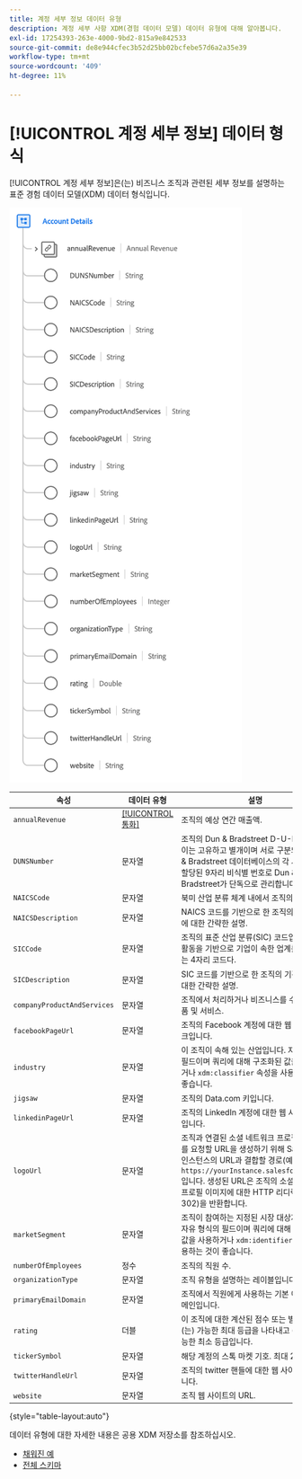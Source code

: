 ```yaml
---
title: 계정 세부 정보 데이터 유형
description: 계정 세부 사항 XDM(경험 데이터 모델) 데이터 유형에 대해 알아봅니다.
exl-id: 17254393-263e-4000-9bd2-815a9e842533
source-git-commit: de8e944cfec3b52d25bb02bcfebe57d6a2a35e39
workflow-type: tm+mt
source-wordcount: '409'
ht-degree: 11%

---
```


# [!UICONTROL 계정 세부 정보] 데이터 형식

[!UICONTROL 계정 세부 정보]은(는) 비즈니스 조직과 관련된 세부 정보를 설명하는 표준 경험 데이터 모델(XDM) 데이터 형식입니다.

![데이터 형식 구조](../images/data-types/account-details.png)

| 속성 | 데이터 유형 | 설명 |
| --- | --- | --- |
| `annualRevenue` | [[!UICONTROL 통화]](./currency.md) | 조직의 예상 연간 매출액. |
| `DUNSNumber` | 문자열 | 조직의 Dun &amp; Bradstreet D-U-N-S 번호. 이는 고유하고 별개이며 서로 구분되는 Dun &amp; Bradstreet 데이터베이스의 각 사업장에 할당된 9자리 비식별 번호로 Dun &amp; Bradstreet가 단독으로 관리합니다. |
| `NAICSCode` | 문자열 | 북미 산업 분류 체계 내에서 조직의 분류. |
| `NAICSDescription` | 문자열 | NAICS 코드를 기반으로 한 조직의 기간 업무에 대한 간략한 설명. |
| `SICCode` | 문자열 | 조직의 표준 산업 분류(SIC) 코드입니다. 기업 활동을 기반으로 기업이 속한 업계를 분류하는 4자리 코드다. |
| `SICDescription` | 문자열 | SIC 코드를 기반으로 한 조직의 기간 업무에 대한 간략한 설명. |
| `companyProductAndServices` | 문자열 | 조직에서 처리하거나 비즈니스를 수행하는 제품 및 서비스. |
| `facebookPageUrl` | 문자열 | 조직의 Facebook 계정에 대한 웹 사이트 링크입니다. |
| `industry` | 문자열 | 이 조직이 속해 있는 산업입니다. 자유 형식의 필드이며 쿼리에 대해 구조화된 값을 사용하거나 `xdm:classifier` 속성을 사용하는 것이 좋습니다. |
| `jigsaw` | 문자열 | 조직의 Data.com 키입니다. |
| `linkedinPageUrl` | 문자열 | 조직의 LinkedIn 계정에 대한 웹 사이트 링크입니다. |
| `logoUrl` | 문자열 | 조직과 연결된 소셜 네트워크 프로필 이미지를 요청할 URL을 생성하기 위해 Salesforce 인스턴스의 URL과 결합할 경로(예: `https://yourInstance.salesforce.com/`)입니다. 생성된 URL은 조직의 소셜 네트워크 프로필 이미지에 대한 HTTP 리디렉션(코드 302)을 반환합니다. |
| `marketSegment` | 문자열 | 조직이 참여하는 지정된 시장 대상자입니다. 자유 형식의 필드이며 쿼리에 대해 구조화된 값을 사용하거나 `xdm:identifier` 속성을 사용하는 것이 좋습니다. |
| `numberOfEmployees` | 정수 | 조직의 직원 수. |
| `organizationType` | 문자열 | 조직 유형을 설명하는 레이블입니다. |
| `primaryEmailDomain` | 문자열 | 조직에서 직원에게 사용하는 기본 이메일 도메인입니다. |
| `rating` | 더블 | 이 조직에 대한 계산된 점수 또는 별점. `1`은(는) 가능한 최대 등급을 나타내고 `0`은(는) 가능한 최소 등급입니다. |
| `tickerSymbol` | 문자열 | 해당 계정의 스톡 마켓 기호. 최대 20자. |
| `twitterHandleUrl` | 문자열 | 조직의 twitter 핸들에 대한 웹 사이트 링크입니다. |
| `website` | 문자열 | 조직 웹 사이트의 URL. |

{style="table-layout:auto"}

데이터 유형에 대한 자세한 내용은 공용 XDM 저장소를 참조하십시오.

* [채워진 예](https://github.com/adobe/xdm/blob/master/components/datatypes/b2b/account-organization.example.1.json)
* [전체 스키마](https://github.com/adobe/xdm/blob/master/components/datatypes/b2b/account-organization.schema.json)

